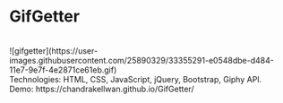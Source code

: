 # GifGetter
<br>
![gifgetter](https://user-images.githubusercontent.com/25890329/33355291-e0548dbe-d484-11e7-9e7f-4e2871ce61eb.gif)
<br>
Technologies: HTML, CSS, JavaScript, jQuery, Bootstrap, Giphy API.
<br>
Demo:
https://chandrakellwan.github.io/GifGetter/
